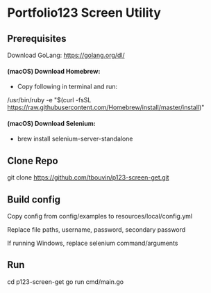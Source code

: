 # Portfolio123 Screen Utility
## Prerequisites
Download GoLang:
https://golang.org/dl/

#### (macOS) Download Homebrew: 
* Copy following in terminal and run:

/usr/bin/ruby -e "$(curl -fsSL https://raw.githubusercontent.com/Homebrew/install/master/install)"
#### (macOS) Download Selenium: 
* brew install selenium-server-standalone

## Clone Repo
git clone https://github.com/tbouvin/p123-screen-get.git

## Build config
Copy config from config/examples to resources/local/config.yml

Replace file paths, username, password, secondary password

If running Windows, replace selenium command/arguments

## Run
cd p123-screen-get
go run cmd/main.go
